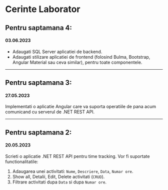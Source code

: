 # Cerinte Laborator

## Pentru saptamana 4:
#### 03.06.2023

- Adaugati SQL Server aplicatiei de backend.
- Adaugati stilizare aplicatiei de frontend (folosind Bulma, Bootstrap, Angular Material sau ceva similar), pentru toate componentele.

----

## Pentru saptamana 3:
#### 27.05.2023

Implementati o aplicatie Angular care va suporta operatiile de pana acum comunicand cu serverul de .NET REST API.

---- 

## Pentru saptamana 2:
#### 20.05.2023

Scrieti o aplicatie .NET REST API pentru time tracking. Vor fi suportate functionalitatile:

1. Adaugarea unei activitati: `Nume`, `Descriere`, `Data`, `Numar ore`.
2. Show all, Detalii, Edit, Delete activitati (`CRUD`).
3. Filtrare activitati dupa `Data` si dupa `Numar ore`.
